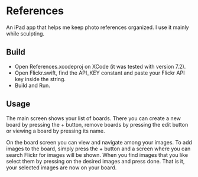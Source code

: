 # References
An iPad app that helps me keep photo references organized. I use it mainly while sculpting.

## Build
- Open References.xcodeproj on XCode (it was tested with version 7.2).
- Open Flickr.swift, find the API_KEY constant and paste your Flickr API key inside the string.
- Build and Run.

## Usage
The main screen shows your list of boards. There you can create a new board by pressing the + button, remove boards by pressing the edit button or viewing a board by pressing its name.

On the board screen you can view and navigate among your images. To add images to the board, simply press the + button and a screen where you can search Flickr for images will be shown. When you find images that you like select them by pressing on the desired images and press done. That is it, your selected images are now on your board.
